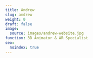 ```yaml
---
title: Andrew
slug: andrew
weight: 0
draft: false
image:
  source: images/andrew-website.jpg
function: 3D Animator & AR Specialist
seo:
  noindex: true
---
```

